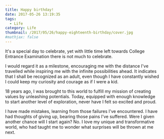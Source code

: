 ```yaml
---
title: Happy birthday!
date: 2017-05-26 13:19:35
tags: 
  - Life
category: Life
thumbnail: /2017/05/26/happy-eighteenth-birthday/cover.jpg
#mathjax: false
---
```


It's a special day to celebrate, yet with little time left towards College Entrance Examination there is not much to celebrate.

I would regard it as a milestone, encouraging me with the distance I've travelled while inspiring me with the infinite possibilities ahead. It indicates that I shall be recognized as an adult, even though I have constantly wished I could keep my curiosity and courage as if I were a kid.

18 years ago, I was brought to this world to fulfill my mission of creating values by unleashing potentials. Today, equipped with enough knowledge to start another level of exploration, never have I felt so excited and proud.

I have made mistakes, learning from those failures I've encountered. I have had thoughts of giving up, bearing those pains I've suffered. Were I given another chance will I start again? No. I love my unique and transformative world, who had taught me to wonder what surprises will be thrown at me next.